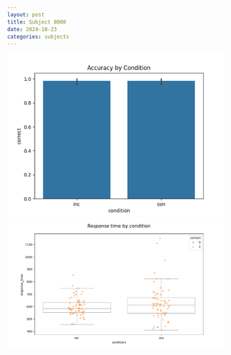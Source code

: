 ```yaml
---
layout: post
title: Subject 8000
date: 2024-10-23
categories: subjects
---
```


![](data/8000/run-22/8000_NF_acc.png)
![](data/8000/run-22/8000_NF_rt.png)
